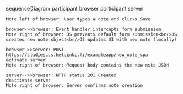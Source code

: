 sequenceDiagram
    participant browser
    participant server

    Note left of browser: User types a note and clicks Save

    browser->>browser: Event handler intercepts form submission
    Note right of browser: JS prevents default form submission<br/>JS creates new note object<br/>JS updates UI with new note (locally)

    browser->>server: POST https://studies.cs.helsinki.fi/exampleapp/new_note_spa
    activate server
    Note right of browser: Request body contains the new note JSON

    server-->>browser: HTTP status 201 Created
    deactivate server
    Note right of browser: Server confirms note creation